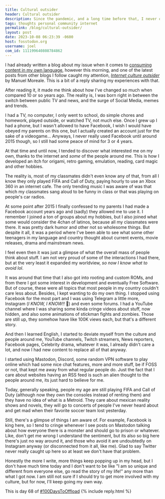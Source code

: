 ```yaml
---
title: Cultural outsider
header: Cultural outsider
description: Since the pandemic, and a long time before that, I never quite fit with the mainstream culture of my country, from the way I look at pricing to the kind of videogames I play, so here are some thoughts about that.
tags: thoughts personal community internet
permalink: /blog/cultural-outsider/
layout: post
date: 2023-10-08 06:23:39 -0600
host: fosstodon.org
username: joel
com_id: 111199640808784862
---
```


I had already written a blog about my issue when it comes to [consuming content in my own language](https://joelchrono.xyz/blog/struggling-to-consume-content-in-spanish/), however this morning, and one of the latest posts from other blogs I follow caught my attention, *[Internet culture outsider](https://manuelmoreale.com/internet-culture-outsider)* by Manuel Moreale. This is a bit of a reply sharing my experiences with that.

After reading it, it made me think about how I've changed so much when compared 10 or so years ago. The reality is, I was born right in between the switch between public TV and news, and the surge of Social Media, memes and trends.

I had a TV, no computer, I only went to school, do simple chores and homework, played outside, or watched TV, not much else. Once I grew up I had a phone, but I wasn't allowed to have Facebook, I wish I would have obeyed my parents on this one, but I actually created an account just for the sake of a videogame... Anyways, I never really used Facebook until around 2015 though, so I still had some peace of mind for 3 or 4 years.

At that time and until now, I tended to discover what interested me on my own, thanks to the internet and *some* of the people around me. This is how I developed an itch for origami, retro gaming, emulation, reading, card magic and other hobbies. 

The reality is, most of my classmates didn't even know any of that, from all I know they only played FIFA and Call of Duty, paying hourly to use an Xbox 360 in an internet cafe. The only trending music I was aware of was that which my classmates sang aloud to be funny in class or that was playing on people's car radios.

At some point after 2015 I finally confessed to my parents I had made a Facebook account years ago and (sadly) they allowed me to use it. I remember I joined a ton of groups about my hobbies, but I also joined what some would consider the 4chan of latinos, because all my classmates were there. It was pretty dark humor and other not so wholesome things. But despite it all, it was a period where I've been able to see what some other teenagers in my language and country thought about current events, movie releases, drama and mainstream news.

I feel even then it was just a glimpse of what the overall mass of people think about stuff. I am not very proud of some of the interactions I had there, but at the very least it expanded my worldview, *so now I know what to avoid lol*.

It was around that time that I also got into rooting and custom ROMs, and from there I got some interest in development and eventually Free Software. But of course, these were all topics that most people in my country couldn't care less about. Besides, I kept wanting to do my own thing. I stopped using Facebook for the most part and I was using Telegram a little more, Instagram (*I KNOW, I KNOW!!* 🤢) and even some forums. I had a YouTube channel where I was sharing some kinda cringe videos about stuff, now hidden, and also some animations of stickman fights and zombies. Those are still up, they somehow have like 100K views each, but that's a different story.

And then I learned English, I started to deviate myself from the culture and people around me, YouTube channels, Twitch streamers, News reporters, Facebook pages, Celebrity drama, whatever it was, I already didn't care a lot, and now I had new content to replace all of that anyway.

I started using Mastodon, Discord, some random VPN software to play online which had some nice chat features, more and more stuff, be if FOSS or not, that kept me away from what regular people do. Just the fact that I care about websites having an RSS feed is such an alien thought to the people around me, its just hard to believe for me.

Today, generally speaking, people my age are still playing FIFA and Call of Duty (although now they own the consoles instead of renting them) and they have no idea of what is a Metroid. They care about mexican reality shows and novels, they will go to concerts of people I've never heard about and get mad when their favorite soccer team lost yesterday.

Still, there's a glimpse of things I am aware of. For example, Facebook is king here, so I tend to cringe whenever I see posts on Mastodon talking about how everyone there is a monster and should go to prison or whatever. Like, don't get me wrong I understand the sentiment, but its also so big here there's just no way around it, and those who avoid it are undoubtedly on Instagram anyway (or disconnected from it all, like me). Glad to say Twitter never really caught up here so at least we don't have that problem.

Honestly the more I write, more things keep popping up in my head, but I don't have much time today and I don't want to be like "I am so unique and different from everyone else, go read the story of my life!" any more than what I got now. I am still not sure if I should try to get more involved with my culture, but for now, I'll keep going my own way.


This is day 68 of [#100DaysToOffload](https://100daystooffload.com)
{% include reply.html %}
